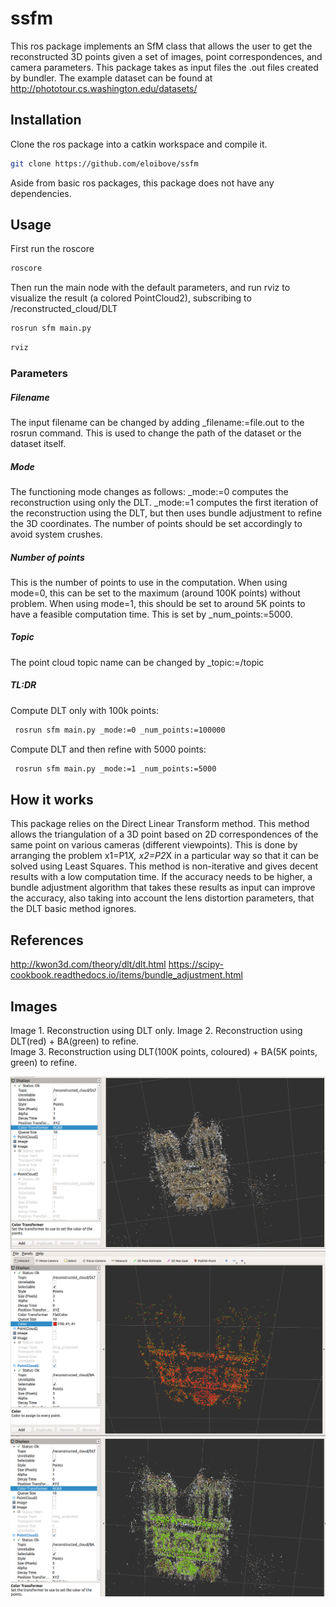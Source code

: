 # ssfm

This ros package implements an SfM class that allows the user to get the reconstructed 3D points given a set of images, point correspondences, and camera parameters. This package takes as input files the .out files created by bundler. The example dataset can be found at http://phototour.cs.washington.edu/datasets/

## Installation

Clone the ros package into a catkin workspace and compile it. 

```bash
git clone https://github.com/eloibove/ssfm
```

Aside from basic ros packages, this package does not have any dependencies.

## Usage

First run the roscore
```bash
roscore
```
Then run the main node with the default parameters, and run rviz to visualize the result (a colored PointCloud2), subscribing to /reconstructed_cloud/DLT

```bash
rosrun sfm main.py
```
```bash
rviz
```
### Parameters
##### Filename
The input filename can be changed by adding _filename:=file.out to the rosrun command. This is used to change the path of the dataset or the dataset itself.
##### Mode
The functioning mode changes as follows: _mode:=0 computes the reconstruction using only the DLT. _mode:=1 computes the first iteration of the reconstruction using the DLT, but then uses bundle adjustment to refine the 3D coordinates. The number of points should be set accordingly to avoid system crushes.
##### Number of points
This is the number of points to use in the computation. When using mode=0, this can be set to the maximum (around 100K points) without problem. When using mode=1, this should be set to around 5K points to have a feasible computation time. This is set by _num_points:=5000.
##### Topic
The point cloud topic name can be changed by _topic:=/topic
##### TL:DR
Compute DLT only with 100k points:
```bash
 rosrun sfm main.py _mode:=0 _num_points:=100000
```
Compute DLT and then refine with 5000 points:
```bash
 rosrun sfm main.py _mode:=1 _num_points:=5000
```

## How it works
This package relies on the Direct Linear Transform method. This method allows the triangulation of a 3D point based on 2D correspondences of the same point on various cameras (different viewpoints). This is done by arranging the problem x1=P1*X, x2=P2*X in a particular way so that it can be solved using Least Squares. This method is non-iterative and gives decent results with a low computation time. If the accuracy needs to be higher, a bundle adjustment algorithm that takes these results as input can improve the accuracy, also taking into account the lens distortion parameters, that the DLT basic method ignores.


## References
http://kwon3d.com/theory/dlt/dlt.html
https://scipy-cookbook.readthedocs.io/items/bundle_adjustment.html

## Images
Image 1. Reconstruction using DLT only.
Image 2. Reconstruction using DLT(red) + BA(green) to refine.  
Image 3. Reconstruction using DLT(100K points, coloured) + BA(5K points, green) to refine. 

![DLT only](https://github.com/eloibove/ssfm/blob/main/images/DLT.png?raw=true)
![DLT + Bundle adjustment 1](https://github.com/eloibove/ssfm/blob/main/images/DLT%2BBA.png?raw=true)
![DLT + Bundle adjustment 2](https://github.com/eloibove/ssfm/blob/main/images/DLT%2BBA2.png?raw=true)
